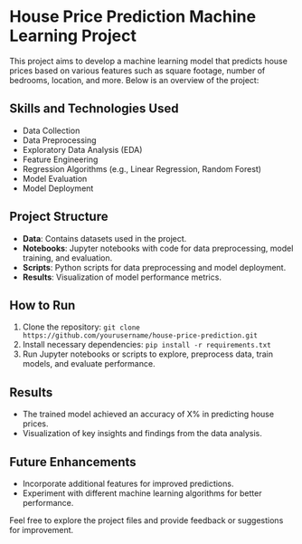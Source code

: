 # House Price Prediction Machine Learning Project

This project aims to develop a machine learning model that predicts house prices based on various features such as square footage, number of bedrooms, location, and more. Below is an overview of the project:

## Skills and Technologies Used
- Data Collection
- Data Preprocessing
- Exploratory Data Analysis (EDA)
- Feature Engineering
- Regression Algorithms (e.g., Linear Regression, Random Forest)
- Model Evaluation
- Model Deployment

## Project Structure
- **Data**: Contains datasets used in the project.
- **Notebooks**: Jupyter notebooks with code for data preprocessing, model training, and evaluation.
- **Scripts**: Python scripts for data preprocessing and model deployment.
- **Results**: Visualization of model performance metrics.

## How to Run
1. Clone the repository: `git clone https://github.com/yourusername/house-price-prediction.git`
2. Install necessary dependencies: `pip install -r requirements.txt`
3. Run Jupyter notebooks or scripts to explore, preprocess data, train models, and evaluate performance.

## Results
- The trained model achieved an accuracy of X% in predicting house prices.
- Visualization of key insights and findings from the data analysis.

## Future Enhancements
- Incorporate additional features for improved predictions.
- Experiment with different machine learning algorithms for better performance.

Feel free to explore the project files and provide feedback or suggestions for improvement.

